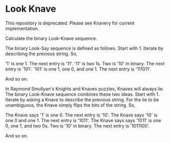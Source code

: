 # Look Knave

This repository is deprecated. Please see Knavery for current implementation.

Calculate the binary Look-Knave sequence.

The binary Look-Say sequence is defined as follows. Start with 1. Iterate by describing the previous string. So,

'1' is one 1. The next entry is '11'.
'11' is two 1s. Two is '10' in binary. The next entry is '101'.
'101' is one 1, one 0, and one 1. The next entry is '111011'.

And so on.

In Raymond Smullyan's Knights and Knaves puzzles, Knaves will always lie. The binary Look-Knave sequence combines these two ideas. Start with 1. Iterate by asking a Knave to describe the previous string. For the lie to be unambiguous, the Knave simply flips the bits of the string. So,

The Knave says '1' is one 0. The next entry is '10'.
The Knave says '10' is one 0 and one 1. The next entry is '1011'.
The Knave says says '1011' is one 0, one 1, and two 0s. Two is '10' in binary. The next entry is '1011100'.

And so on.
